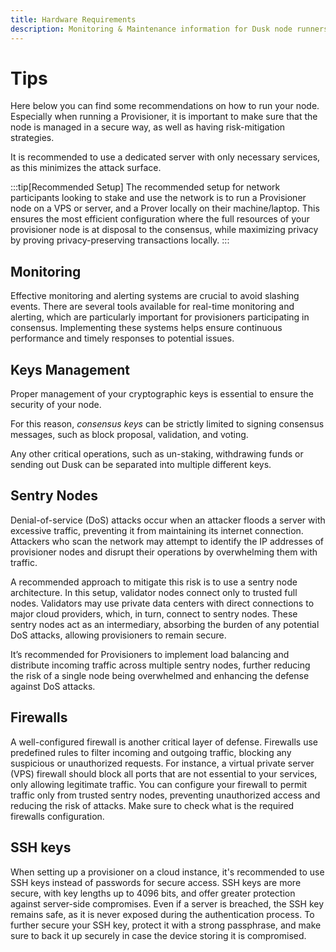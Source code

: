 ```yaml
---
title: Hardware Requirements
description: Monitoring & Maintenance information for Dusk node runners.
---
```


# Tips

Here below you can find some recommendations on how to run your node. Especially when running a Provisioner, it is important to make sure that the node is managed in a secure way, as well as having risk-mitigation strategies.

It is recommended to use a dedicated server with only necessary services, as this minimizes the attack surface.


:::tip[Recommended Setup]
The recommended setup for network participants looking to stake and use the network is to run a Provisioner node on a VPS or server, and a Prover locally on their machine/laptop. This ensures the most efficient configuration where the full resources of your provisioner node is at disposal to the consensus, while maximizing privacy by proving privacy-preserving transactions locally.
:::

## Monitoring

Effective monitoring and alerting systems are crucial to avoid slashing events. There are several tools available for real-time monitoring and alerting, which are particularly important for provisioners participating in consensus. Implementing these systems helps ensure continuous performance and timely responses to potential issues.

## Keys Management

Proper management of your cryptographic keys is essential to ensure the security of your node.

For this reason, *consensus keys* can be strictly limited to signing consensus messages, such as block proposal, validation, and voting.

Any other critical operations, such as un-staking, withdrawing funds or sending out Dusk can be separated into multiple different keys.

## Sentry Nodes
Denial-of-service (DoS) attacks occur when an attacker floods a server with excessive traffic, preventing it from maintaining its internet connection. Attackers who scan the network may attempt to identify the IP addresses of provisioner nodes and disrupt their operations by overwhelming them with traffic.

A recommended approach to mitigate this risk is to use a sentry node architecture. In this setup, validator nodes connect only to trusted full nodes. Validators may use private data centers with direct connections to major cloud providers, which, in turn, connect to sentry nodes. These sentry nodes act as an intermediary, absorbing the burden of any potential DoS attacks, allowing provisioners to remain secure.

It’s recommended for Provisioners to implement load balancing and distribute incoming traffic across multiple sentry nodes, further reducing the risk of a single node being overwhelmed and enhancing the defense against DoS attacks.

## Firewalls
A well-configured firewall is another critical layer of defense. Firewalls use predefined rules to filter incoming and outgoing traffic, blocking any suspicious or unauthorized requests. For instance, a virtual private server (VPS) firewall should block all ports that are not essential to your services, only allowing legitimate traffic. You can configure your firewall to permit traffic only from trusted sentry nodes, preventing unauthorized access and reducing the risk of attacks. Make sure to check what is the required firewalls configuration.

## SSH keys
When setting up a provisioner on a cloud instance, it's recommended to use SSH keys instead of passwords for secure access. SSH keys are more secure, with key lengths up to 4096 bits, and offer greater protection against server-side compromises. Even if a server is breached, the SSH key remains safe, as it is never exposed during the authentication process. To further secure your SSH key, protect it with a strong passphrase, and make sure to back it up securely in case the device storing it is compromised.
